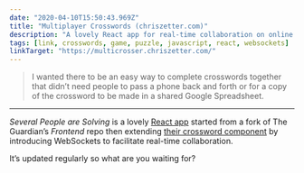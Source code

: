 ```yaml
---
date: "2020-04-10T15:50:43.969Z"
title: "Multiplayer Crosswords (chriszetter.com)"
description: "A lovely React app for real-time collaboration on online crossword puzzles"
tags: [link, crosswords, game, puzzle, javascript, react, websockets]
linkTarget: "https://multicrosser.chriszetter.com/"
---
```

> I wanted there to be an easy way to complete crosswords together that didn’t need people to pass a phone back and forth or for a copy of the crossword to be made in a shared Google Spreadsheet.
---

_Several People are Solving_ is a lovely [React app](https://chriszetter.com/blog/2018/12/02/multiplayer-crosswords/) started from a fork of The Guardian’s _Frontend_ repo then extending [their crossword component](https://github.com/guardian/frontend/tree/3bff64c9093be3fae823eb7c1b5572d777fbf2ef/static/src/javascripts/projects/common/modules/crosswords) by introducing WebSockets to facilitate real-time collaboration.

It’s updated regularly so what are you waiting for?

